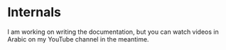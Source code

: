 ﻿# Internals
I am working on writing the documentation, but you can watch videos in Arabic on my YouTube channel in the meantime.
